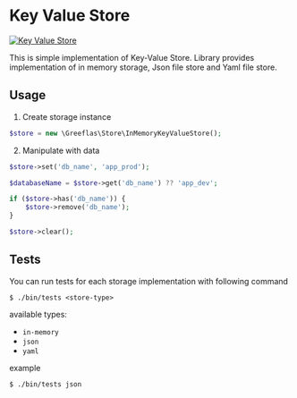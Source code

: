 Key Value Store
===============

[![Key Value Store](https://img.shields.io/badge/PHP%20Advanced-ITEA-red.svg)](#key-value-store)

This is simple implementation of Key-Value Store. Library provides implementation of
in memory storage, Json file store and Yaml file store.

Usage
-----

1. Create storage instance

```php
$store = new \Greeflas\Store\InMemoryKeyValueStore();
```

2. Manipulate with data

```php
$store->set('db_name', 'app_prod');

$databaseName = $store->get('db_name') ?? 'app_dev';

if ($store->has('db_name')) {
    $store->remove('db_name');
}

$store->clear();
```

Tests
-----

You can run tests for each storage implementation with following command

`$ ./bin/tests <store-type>`

available types:

- `in-memory`
- `json`
- `yaml`

example

`$ ./bin/tests json`
